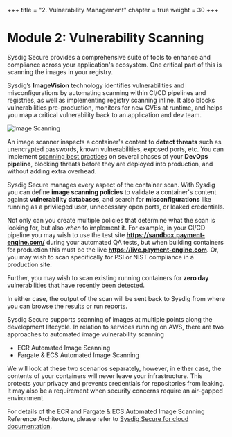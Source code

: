 +++
title = "2. Vulnerability Management"
chapter = true
weight = 30
+++

# Module 2: Vulnerability Scanning

Sysdig Secure provides a comprehensive suite of tools to enhance and compliance across your application's ecosystem.   One critical part of this is scanning the images in your registry.

Sysdig’s **ImageVision** technology identifies vulnerabilities and misconfigurations by automating scanning within CI/CD pipelines and registries, as well as implementing registry scanning inline. It also blocks vulnerabilities pre-production, monitors for new CVEs at runtime, and helps you map a critical vulnerability back to an application and dev team.

![Image Scanning](/images/00_introduction/image_scanning01.png)

An image scanner inspects a container's content to **detect threats** such as unencrypted passwords, known vulnerabilities, exposed ports, etc.  You can implement [scanning best practices](https://sysdig.com/blog/image-scanning-best-practices/) on several phases of your **DevOps pipeline**, blocking threats before they are deployed into production, and without adding extra overhead.

Sysdig Secure manages every aspect of the container scan. With Sysdig you can define **image scanning policies** to validate a container's content against **vulnerability databases**, and search for **misconfigurations** like running as a privileged user, unnecessary open ports, or leaked credentials.

Not only can you create multiple policies that determine what the scan is looking for, but also _when_ to implement it. For example, in your CI/CD pipeline you may wish to use the test site **https://sandbox.payment-engine.com/** during your automated QA tests, but when building containers for production this must be the live **https://live.payment-engine.com**.  Or, you may wish to scan specifically for PSI or NIST compliance in a production site.

Further, you may wish to scan existing running containers for **zero day** vulnerabilities that have recently been detected.

In either case, the output of the scan will be sent back to Sysdig from where you can browse the results or run reports.

Sysdig Secure supports scanning of images at multiple points along the development lifecycle. In relation to services running on AWS, there are two approaches to automated image vulnerability scanning

 - ECR Automated Image Scanning
 - Fargate & ECS Automated Image Scanning  

We will look at these two scenarios separately, however, in either case, the contents of your containers will never leave your infrastructure. This protects your privacy and prevents credentials for repositories from leaking. It may also be a requirement when security concerns require an air-gapped environment.

For details of the ECR and Fargate & ECS Automated Image Scanning Reference Architecture, please refer to [Sysdig Secure for cloud documentation](https://cloudsec.sysdig.com/aws/).

<!--
## Reference Architectures

### ECR Automated Image Scanning

With ECR Automated Image Scanning, all images that are pushed to the registry will be automatically scanned within your AWS account. How this is implemented is illustrated below.

![Reference Architecture](/images/30_module_1/arch.png)

Once a new image is pushed to Amazon ECR, this is picked up by Amazon EventBridge and passed to a Lambda function which creates an ephemeral CodeBuild task to build and scan the base image.  The results of the scan are then sent to the Sysdig Secure backend.  You are not required to configure, or expose, the registry on the Sysdig Secure side. Also, the image itself is not sent to Sysdig, but only the image metadata.

An important point to note is that, although the scan actually happens with this AWS pipeline, you maintain the scanning policies and view results within Sysdig.

### Fargate & ECS Automated Image Scanning

Amazon Fargate is a serverless compute engine for containers that works with both Amazon Elastic Container Service (ECS) and Amazon Elastic Kubernetes Service (EKS). It allocates the correct amount of compute resources, eliminating the need to choose instance types and scaling cluster capacity. With Fargate, you pay for the minimum resources required to run your containers.  Sysdig provides the ability to scan running Fargate services for known issues, in a similar manner to how it scans Amazon ECR.

Any **deploy command** directed at ECS Fargate will trigger an **image scanning** event. In particular the deploy command is detected by Amazon EventBridge, which will trigger a CodeBuild pipeline via an AWS Lambda function. It is within this CodeBuild pipeline that the image scanning runs. This is very similar workflow to how we seen earlier with Amazon ECR scanning.

![Reference Architecture](/images/40_module_2/image2.png "image_tooltip")

The Sysdig inline image scanner will inspect the image to be deployed and will send its metadata to the Sysdig backend. The actual image contents won't leave the CodeBuild pipeline.

![alt_text](/images/40_module_2/image13.png "image_tooltip")

The Sysdig backend then **evaluates** the container metadata against your security policies. It will generate a **scan report** if the image doesn't pass your security requirements, so you can **take action**.
 -->









<!-- Although containers may be ingested into another system in order to be scanned, for example a Sysdig Secure backend, it's considered best practice to scan the image 'inline', i.e. locally in its current location.    -->

<!-- With inline scanning, the contents of your containers will never leave your infrastructure. This protects your privacy and prevents credentials for repositories from leaking. It may also be a requirement when security concerns require an air-gapped environment. -->

<!-- ![Fargate Inline Scanning](/images/00_introduction/inline_scanning.png) -->

<!-- Further, from an architectural standpoint, it is more scalable to have images scanned at the edge rather than sent to a central location.   -->
